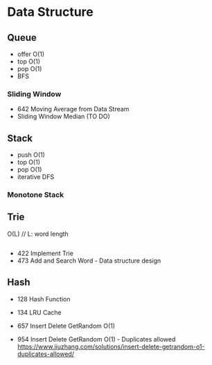 # Data Structure
## Queue
* offer O(1)
* top O(1)
* pop O(1)
* BFS
### Sliding Window
- 642 Moving Average from Data Stream
- Sliding Window Median (TO DO)

## Stack
* push O(1)
* top O(1)
* pop O(1)
* iterative DFS
### Monotone Stack

## Trie
O(L) // L: word length
``` java
```
* 422 Implement Trie
* 473 Add and Search Word - Data structure design

## Hash
* 128 Hash Function
* 134 LRU Cache

* 657 Insert Delete GetRandom O(1)
* 954 Insert Delete GetRandom O(1) - Duplicates allowed
https://www.jiuzhang.com/solutions/insert-delete-getrandom-o1-duplicates-allowed/




